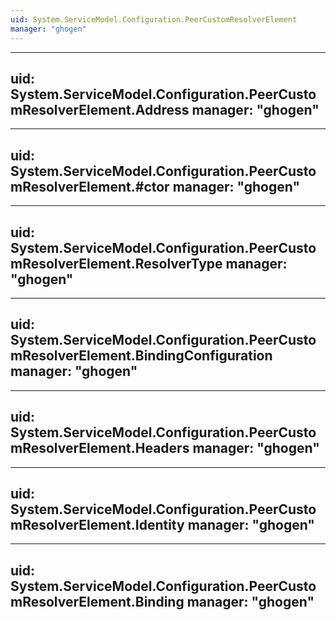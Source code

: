 ```yaml
---
uid: System.ServiceModel.Configuration.PeerCustomResolverElement
manager: "ghogen"
---
```


---
uid: System.ServiceModel.Configuration.PeerCustomResolverElement.Address
manager: "ghogen"
---

---
uid: System.ServiceModel.Configuration.PeerCustomResolverElement.#ctor
manager: "ghogen"
---

---
uid: System.ServiceModel.Configuration.PeerCustomResolverElement.ResolverType
manager: "ghogen"
---

---
uid: System.ServiceModel.Configuration.PeerCustomResolverElement.BindingConfiguration
manager: "ghogen"
---

---
uid: System.ServiceModel.Configuration.PeerCustomResolverElement.Headers
manager: "ghogen"
---

---
uid: System.ServiceModel.Configuration.PeerCustomResolverElement.Identity
manager: "ghogen"
---

---
uid: System.ServiceModel.Configuration.PeerCustomResolverElement.Binding
manager: "ghogen"
---
